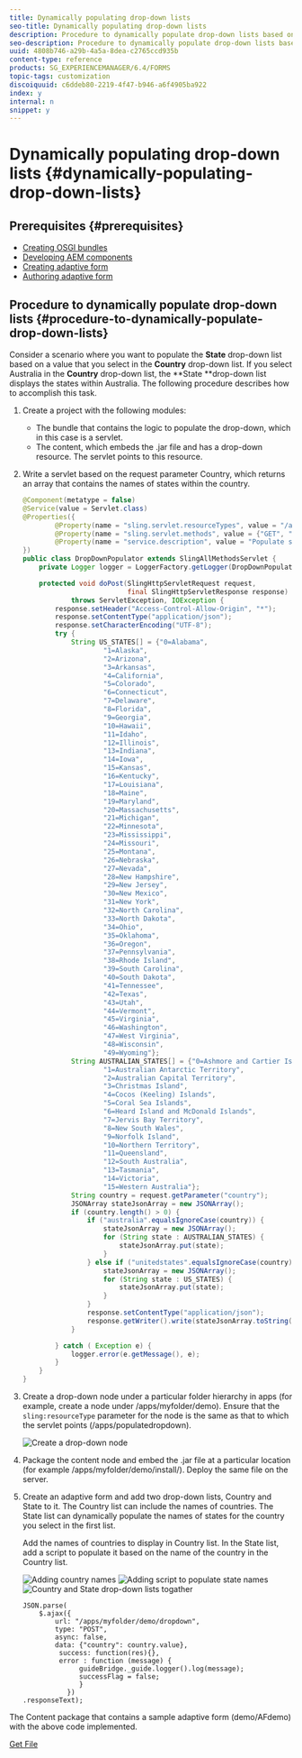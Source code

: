 ```yaml
---
title: Dynamically populating drop-down lists 
seo-title: Dynamically populating drop-down lists 
description: Procedure to dynamically populate drop-down lists based on some logic
seo-description: Procedure to dynamically populate drop-down lists based on some logic
uuid: 4808b746-a29b-4a5a-8dea-c2765ccd935b
content-type: reference
products: SG_EXPERIENCEMANAGER/6.4/FORMS
topic-tags: customization
discoiquuid: c6ddeb80-2219-4f47-b946-a6f4905ba922
index: y
internal: n
snippet: y
---
```


# Dynamically populating drop-down lists {#dynamically-populating-drop-down-lists}

## Prerequisites {#prerequisites}

* [Creating OSGI bundles](https://helpx.adobe.com/experience-manager/using/creating-osgi-bundles-digital-marketing.html)
* [Developing AEM components](../../sites/developing/using/components.md)
* [Creating adaptive form](../../forms/using/creating-adaptive-form.md)
* [Authoring adaptive form](../../forms/using/introduction-forms-authoring.md)

## Procedure to dynamically populate drop-down lists {#procedure-to-dynamically-populate-drop-down-lists}

Consider a scenario where you want to populate the **State** drop-down list based on a value that you select in the **Country** drop-down list. If you select Australia in the **Country** drop-down list, the **State **drop-down list displays the states within Australia. The following procedure describes how to accomplish this task.

1. Create a project with the following modules:

    * The bundle that contains the logic to populate the drop-down, which in this case is a servlet.
    * The content, which embeds the .jar file and has a drop-down resource. The servlet points to this resource.

1. Write a servlet based on the request parameter Country, which returns an array that contains the names of states within the country.

   ```java
   @Component(metatype = false)
   @Service(value = Servlet.class)
   @Properties({
           @Property(name = "sling.servlet.resourceTypes", value = "/apps/populatedropdown"),
           @Property(name = "sling.servlet.methods", value = {"GET", "POST"}),
           @Property(name = "service.description", value = "Populate states dropdown based on country value")
   })
   public class DropDownPopulator extends SlingAllMethodsServlet {
       private Logger logger = LoggerFactory.getLogger(DropDownPopulator.class);
   
       protected void doPost(SlingHttpServletRequest request,
                             final SlingHttpServletResponse response)
               throws ServletException, IOException {
           response.setHeader("Access-Control-Allow-Origin", "*");
           response.setContentType("application/json");
           response.setCharacterEncoding("UTF-8");
           try {
               String US_STATES[] = {"0=Alabama",
                       "1=Alaska",
                       "2=Arizona",
                       "3=Arkansas",
                       "4=California",
                       "5=Colorado",
                       "6=Connecticut",
                       "7=Delaware",
                       "8=Florida",
                       "9=Georgia",
                       "10=Hawaii",
                       "11=Idaho",
                       "12=Illinois",
                       "13=Indiana",
                       "14=Iowa",
                       "15=Kansas",
                       "16=Kentucky",
                       "17=Louisiana",
                       "18=Maine",
                       "19=Maryland",
                       "20=Massachusetts",
                       "21=Michigan",
                       "22=Minnesota",
                       "23=Mississippi",
                       "24=Missouri",
                       "25=Montana",
                       "26=Nebraska",
                       "27=Nevada",
                       "28=New Hampshire",
                       "29=New Jersey",
                       "30=New Mexico",
                       "31=New York",
                       "32=North Carolina",
                       "33=North Dakota",
                       "34=Ohio",
                       "35=Oklahoma",
                       "36=Oregon",
                       "37=Pennsylvania",
                       "38=Rhode Island",
                       "39=South Carolina",
                       "40=South Dakota",
                       "41=Tennessee",
                       "42=Texas",
                       "43=Utah",
                       "44=Vermont",
                       "45=Virginia",
                       "46=Washington",
                       "47=West Virginia",
                       "48=Wisconsin",
                       "49=Wyoming"};
               String AUSTRALIAN_STATES[] = {"0=Ashmore and Cartier Islands",
                       "1=Australian Antarctic Territory",
                       "2=Australian Capital Territory",
                       "3=Christmas Island",
                       "4=Cocos (Keeling) Islands",
                       "5=Coral Sea Islands",
                       "6=Heard Island and McDonald Islands",
                       "7=Jervis Bay Territory",
                       "8=New South Wales",
                       "9=Norfolk Island",
                       "10=Northern Territory",
                       "11=Queensland",
                       "12=South Australia",
                       "13=Tasmania",
                       "14=Victoria",
                       "15=Western Australia"};
               String country = request.getParameter("country");
               JSONArray stateJsonArray = new JSONArray();
               if (country.length() > 0) {
                   if ("australia".equalsIgnoreCase(country)) {
                       stateJsonArray = new JSONArray();
                       for (String state : AUSTRALIAN_STATES) {
                           stateJsonArray.put(state);
                       }
                   } else if ("unitedstates".equalsIgnoreCase(country)) {
                       stateJsonArray = new JSONArray();
                       for (String state : US_STATES) {
                           stateJsonArray.put(state);
                       }
                   }
                   response.setContentType("application/json");
                   response.getWriter().write(stateJsonArray.toString());
               }
   
           } catch ( Exception e) {
               logger.error(e.getMessage(), e);
           }
       }
   }
   ```

1. Create a drop-down node under a particular folder hierarchy in apps (for example, create a node under /apps/myfolder/demo). Ensure that the `sling:resourceType` parameter for the node is the same as that to which the servlet points (/apps/populatedropdown).

   ![Create a drop-down node](assets/dropdown-node.png)

1. Package the content node and embed the .jar file at a particular location (for example /apps/myfolder/demo/install/). Deploy the same file on the server. 
1. Create an adaptive form and add two drop-down lists, Country and State to it. The Country list can include the names of countries. The State list can dynamically populate the names of states for the country you select in the first list.

   Add the names of countries to display in Country list. In the State list, add a script to populate it based on the name of the country in the Country list. 

   ![Adding country names](assets/country-dropdown.png) ![Adding script to populate state names](assets/state-dropdown.png) ![Country and State drop-down lists togather](assets/2dropdowns.png) 

   ```
   JSON.parse(
       $.ajax({
           url: "/apps/myfolder/demo/dropdown",
           type: "POST",
           async: false,
           data: {"country": country.value},
            success: function(res){},
            error : function (message) {  
                 guideBridge._guide.logger().log(message);
                 successFlag = false;
                 }
              })
   .responseText);
   ```

The Content package that contains a sample adaptive form (demo/AFdemo) with the above code implemented.

[Get File](assets/dropdown-demo-content-1.0.1-snapshot.zip)
